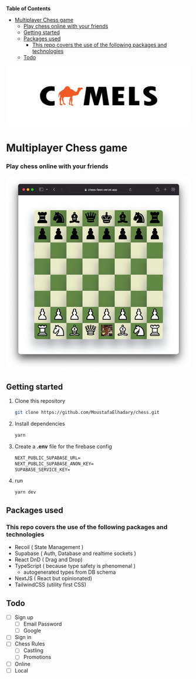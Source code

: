 <!-- START doctoc generated TOC please keep comment here to allow auto update -->
<!-- DON'T EDIT THIS SECTION, INSTEAD RE-RUN doctoc TO UPDATE -->
**Table of Contents**

- [Multiplayer Chess game](#multiplayer-chess-game)
    - [Play chess online with your friends](#play-chess-online-with-your-friends)
  - [Getting started](#getting-started)
  - [Packages used](#packages-used)
    - [This repo covers the use of the following packages and technologies](#this-repo-covers-the-use-of-the-following-packages-and-technologies)
  - [Todo](#todo)

<!-- END doctoc generated TOC please keep comment here to allow auto update -->

![alt text](public/assets/logo.png)

# Multiplayer Chess game


### Play chess online with your friends

![alt text](public/assets/sample_game.png)


## Getting started

1. Clone this repository

   ```bash
   git clone https://github.com/MoustafaElhadary/chess.git
   ```

2. Install dependencies

      ```bash
      yarn
      ```
3. Create a **.env** file for the firebase config

    ```env
    NEXT_PUBLIC_SUPABASE_URL=
    NEXT_PUBLIC_SUPABASE_ANON_KEY=
    SUPABASE_SERVICE_KEY=
    ```
1. run 

      ```bash
      yarn dev
      ```

## Packages used
### This repo covers the use of the following packages and technologies 

  - Recoil ( State Management )
  - Supabase ( Auth, Database and realtime sockets )
  - React DnD ( Drag and Drop)
  - TypeScript ( because type safety is phenomenal )
    - autogenerated types from DB schema
  - NextJS ( React but opinionated)
  - TailwindCSS (utility first CSS)



## Todo

- [ ] Sign up
  - [ ] Email Password
  - [ ] Google
- [ ] Sign in
- [ ] Chess Rules
  - [ ] Castling
  - [ ] Promotions
- [ ] Online
- [ ] Local